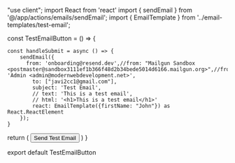 "use client";
import React from 'react'
import { sendEmail } from '@/app/actions/emails/sendEmail';
import { EmailTemplate } from '../email-templates/test-email';

const TestEmailButton = () => {

    const handleSubmit = async () => {
        sendEmail({
          from: 'onboarding@resend.dev',//from: "Mailgun Sandbox <postmaster@sandbox3111ef1b366f48d2b34bede5014d6166.mailgun.org>",//from: 'Admin <admin@modernwebdevelopment.net>',
            to: ["javi2cc1@gmail.com"],
            subject: 'Test Email',
            // text: 'This is a test email',
            // html: '<h1>This is a test email</h1>'
            react: EmailTemplate({firstName: "John"}) as React.ReactElement
        });
    }

  return (
    <button onClick={handleSubmit}>
        Send Test Email
    </button>
  )
}

export default TestEmailButton